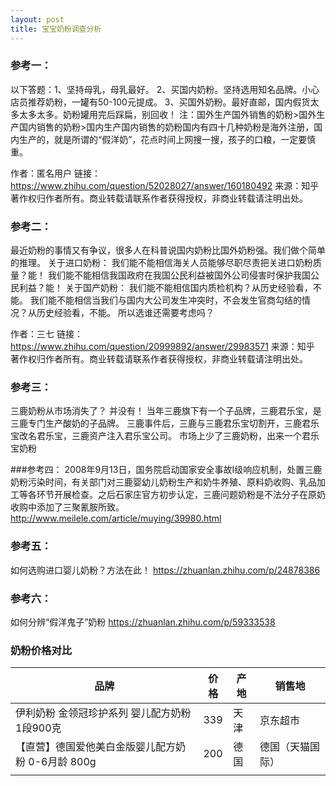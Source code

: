 ```yaml
---
layout: post
title: 宝宝奶粉调查分析
---
```


### 参考一：
以下答题：1、坚持母乳，母乳最好。
2、买国内奶粉。坚持选用知名品牌。小心店员推荐奶粉，一罐有50-100元提成。
3、买国外奶粉。最好直邮，国内假货太多太多太多。奶粉罐用完后踩扁，别回收！
注：国外生产国外销售的奶粉>国外生产国内销售的奶粉>国内生产国内销售的奶粉国内有四十几种奶粉是海外注册，国内生产的，就是所谓的“假洋奶”，花点时间上网搜一搜，孩子的口粮，一定要慎重。

作者：匿名用户
链接：https://www.zhihu.com/question/52028027/answer/160180492
来源：知乎
著作权归作者所有。商业转载请联系作者获得授权，非商业转载请注明出处。


### 参考二：
最近奶粉的事情又有争议，很多人在科普说国内奶粉比国外奶粉强。我们做个简单的推理。
关于进口奶粉：
	我们能不能相信海关人员能够尽职尽责把关进口奶粉质量？能！
	我们能不能相信我国政府在我国公民利益被国外公司侵害时保护我国公民利益？能！
关于国产奶粉：
	我们能不能相信国内质检机构？从历史经验看，不能。
	我们能不能相信当我们与国内大公司发生冲突时，不会发生官商勾结的情况？从历史经验看，不能。
所以选谁还需要考虑吗？

作者：三七
链接：https://www.zhihu.com/question/20999892/answer/29983571
来源：知乎
著作权归作者所有。商业转载请联系作者获得授权，非商业转载请注明出处。

### 参考三：

三鹿奶粉从市场消失了？  并没有！  当年三鹿旗下有一个子品牌，三鹿君乐宝，是三鹿专门生产酸奶的子品牌。  三鹿事件后，三鹿与三鹿君乐宝切割开，三鹿君乐宝改名君乐宝，三鹿资产注入君乐宝公司。   市场上少了三鹿奶粉，出来一个君乐宝奶粉



###参考四：
2008年9月13日，国务院启动国家安全事故I级响应机制，处置三鹿奶粉污染时间，有关部门对三鹿婴幼儿奶粉生产和奶牛养殖、原料奶收购、乳品加工等各环节开展检查。之后石家庄官方初步认定，三鹿问题奶粉是不法分子在原奶收购中添加了三聚氰胺所致。
http://www.meilele.com/article/muying/39980.html


### 参考五：
如何选购进口婴儿奶粉？方法在此！
https://zhuanlan.zhihu.com/p/24878386

### 参考六：
如何分辨“假洋鬼子”奶粉
https://zhuanlan.zhihu.com/p/59333538



### 奶粉价格对比

| 品牌                                              | 价格 | 产地 | 销售地           |
| ------------------------------------------------- | ---- | ---- | ---------------- |
| 伊利奶粉 金领冠珍护系列 婴儿配方奶粉 1段900克     | 339  | 天津 | 京东超市         |
| 【直营】德国爱他美白金版婴儿配方奶粉 0-6月龄 800g | 200  | 德国 | 德国（天猫国际） |
|                                                   |      |      |                  |




